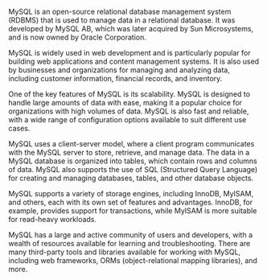 MySQL is an open-source relational database management system (RDBMS) that is used to manage data in a relational database. It was developed by MySQL AB, which was later acquired by Sun Microsystems, and is now owned by Oracle Corporation.

MySQL is widely used in web development and is particularly popular for building web applications and content management systems. It is also used by businesses and organizations for managing and analyzing data, including customer information, financial records, and inventory.

One of the key features of MySQL is its scalability. MySQL is designed to handle large amounts of data with ease, making it a popular choice for organizations with high volumes of data. MySQL is also fast and reliable, with a wide range of configuration options available to suit different use cases.

MySQL uses a client-server model, where a client program communicates with the MySQL server to store, retrieve, and manage data. The data in a MySQL database is organized into tables, which contain rows and columns of data. MySQL also supports the use of SQL (Structured Query Language) for creating and managing databases, tables, and other database objects.

MySQL supports a variety of storage engines, including InnoDB, MyISAM, and others, each with its own set of features and advantages. InnoDB, for example, provides support for transactions, while MyISAM is more suitable for read-heavy workloads.

MySQL has a large and active community of users and developers, with a wealth of resources available for learning and troubleshooting. There are many third-party tools and libraries available for working with MySQL, including web frameworks, ORMs (object-relational mapping libraries), and more.
